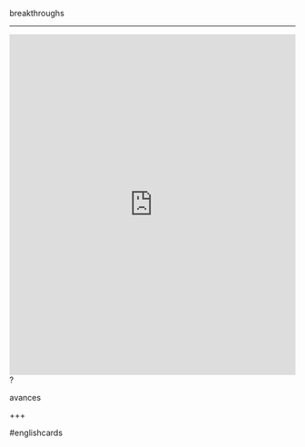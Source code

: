 breakthroughs
___
<iframe src="https://youglish.com/pronounce/breakthroughs/english" style="width:100%; height:600px;" frameborder="0"></iframe>
?

avances
<!--SR:!2025-04-06,4,270-->
+++

#englishcards